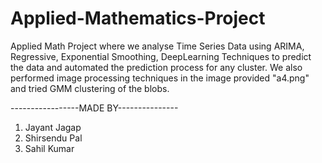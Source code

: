 # Applied-Mathematics-Project
Applied Math Project where we analyse Time Series Data using ARIMA, Regressive, Exponential Smoothing, DeepLearning Techniques to predict the data and automated the prediction process for any cluster.
We also performed image processing techniques in the image provided "a4.png" and tried GMM clustering of the blobs.

-----------------MADE BY---------------
1. Jayant Jagap
2. Shirsendu Pal
3. Sahil Kumar
